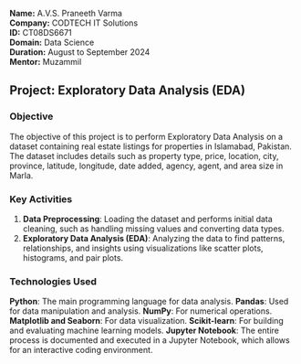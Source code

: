 **Name:** A.V.S. Praneeth Varma  
**Company:** CODTECH IT Solutions  
**ID:** CT08DS6671  
**Domain:** Data Science  
**Duration:** August to September 2024  
**Mentor:** Muzammil  

## Project: Exploratory Data Analysis (EDA)

### Objective
The objective of this project is to perform Exploratory Data Analysis on a dataset containing real estate listings for properties in Islamabad, Pakistan. The dataset includes details such as property type, price, location, city, province, latitude, longitude, date added, agency, agent, and area size in Marla.

### Key Activities
1. **Data Preprocessing**: Loading the dataset and performs initial data cleaning, such as handling missing values and converting data types.
2. **Exploratory Data Analysis (EDA)**: Analyzing the data to find patterns, relationships, and insights using visualizations like scatter plots, histograms, and pair plots.

### Technologies Used
**Python**: The main programming language for data analysis.
**Pandas**: Used for data manipulation and analysis.
**NumPy**: For numerical operations.
**Matplotlib and Seaborn**: For data visualization.
**Scikit-learn**: For building and evaluating machine learning models.
**Jupyter Notebook**: The entire process is documented and executed in a Jupyter Notebook, which allows for an interactive coding environment.
